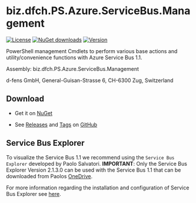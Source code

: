 # biz.dfch.PS.Azure.ServiceBus.Management
[![License](https://img.shields.io/badge/license-Apache%20License%202.0-blue.svg)](https://github.com/dfensgmbh/biz.dfch.PS.Azure.ServiceBus.Management/blob/master/LICENSE)
[![NuGet downloads](https://img.shields.io/nuget/dt/biz.dfch.PS.Azure.ServiceBus.Management.svg)](https://www.nuget.org/packages/biz.dfch.PS.Azure.ServiceBus.Management/)
[![Version](https://img.shields.io/nuget/v/biz.dfch.PS.Azure.ServiceBus.Management.svg)](https://www.nuget.org/packages/biz.dfch.PS.Azure.ServiceBus.Management/)

PowerShell management Cmdlets to perform various base actions and utility/convenience functions with Azure Service Bus 1.1.

Assembly: biz.dfch.PS.Azure.ServiceBus.Management

d-fens GmbH, General-Guisan-Strasse 6, CH-6300 Zug, Switzerland

## Download

* Get it on [NuGet](https://www.nuget.org/packages/biz.dfch.PS.Azure.ServiceBus.Management/)

* See [Releases](https://github.com/dfensgmbh/biz.dfch.PS.Azure.ServiceBus.Management/releases) and [Tags](https://github.com/dfensgmbh/biz.dfch.PS.Azure.ServiceBus.Management/tags) on [GitHub](https://github.com/dfensgmbh/biz.dfch.PS.Azure.ServiceBus.Management)


## Service Bus Explorer

To visualize the Service Bus 1.1 we recommend using the `Service Bus Explorer` developed by Paolo Salvatori.
**IMPORTANT**: Only the Service Bus Explorer Version 2.1.3.0 can be used with the Service Bus 1.1 that can be downloaded from Paolos [OneDrive](https://onedrive.live.com/?cid=09dba4a06b360a65&id=9DBA4A06B360A65%215890&authkey=%21ANNoFrMJQKkBI-o).

For more information regarding the installation and configuration of Service Bus Explorer see [here](http://d-fens.ch/2015/11/04/howto-visualize-local-service-bus-with-service-bus-explorer/).
